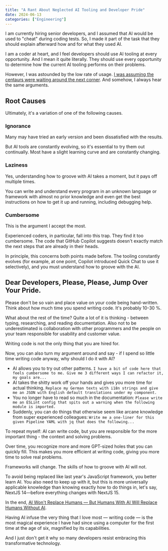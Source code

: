 ```yaml
---
title: "A Rant About Neglected AI Tooling and Developer Pride"
date: 2024-06-13
categories: ["Engineering"]
---
```


I am currently hiring senior developers, and I assumed that AI would be used to "cheat" during coding tests. So, I made it part of the task that they should explain afterward how and for what they used AI.

I am a coder at heart, and I feel developers should use AI tooling at every opportunity. And I mean it quite literally. They should use every opportunity to determine how the current AI tooling performs on their problems.

However, I was astounded by the low rate of usage. [I was assuming the centaurs were waiting around the next corner](https://www.v01.io/posts/2024-centaur-programmers-shrinking-team-sizes/). And somehow, I always hear the same arguments.

## Root Causes

Ultimately, it's a variation of one of the following causes.

### Ignorance

Many may have tried an early version and been dissatisfied with the results.

But AI tools are constantly evolving, so it's essential to try them out continually. Most have a slight learning curve and are constantly changing.

### Laziness

Yes, understanding how to groove with AI takes a moment, but it pays off multiple times.

You can write and understand every program in an unknown language or framework with almost no prior knowledge and even get the best instructions on how to get it up and running, including debugging help.

### Cumbersome

This is the argument I accept the most.

Experienced coders, in particular, fall into this trap. They find it too cumbersome. The code that GitHub Copilot suggests doesn't exactly match the next steps that are already in their heads.

In principle, this concerns both points made before. The tooling constantly evolves (for example, at one point, Copilot introduced Quick Chat to use it selectively), and you must understand how to groove with the AI.

## Dear Developers, Please, Please, Jump Over Your Pride.

Please don't be so vain and place value on your code being hand-written. Think about how much time you spend writing code. It's probably 10-30 %.

What about the rest of the time? Quite a lot of it is thinking - between typing, researching, and reading documentation. Also not to be underestimated is collaboration with other programmers and the people on your team responsible for usability and customer value.

Writing code is not the only thing that you are hired for.

Now, you can also turn my argument around and say - if I spend so little time writing code anyway, why should I do it with AI?

- AI allows you to try out other patterns. `I have a bit of code here that feels cumbersome to me. Give me 3 different ways I can refactor it, my goals are...`
- AI takes the shitty work off your hands and gives you more time for actual thinking. `Replace my German texts with i18n strings and give me an JSON with English default translations under my component.`
- You no longer have to read so much in the documentation: `Please write me an ESLint config that spits out a warning when the following module is imported.`
- Suddenly, you can do things that otherwise seem like arcane knowledge from super experienced colleagues: `Write me a one-liner for this given Pipeline YAML with jq that does the following...`

To repeat myself: AI can write code, but you are responsible for the more important thing - the context and solving problems.

Over time, you recognize more and more GPT-sized holes that you can quickly fill. This makes you more efficient at writing code, giving you more time to solve real problems.

Frameworks will change. The skills of how to groove with AI will not.

To avoid being replaced like last year's JavaScript framework, you better learn AI. You also need to keep up with it, but this is more universally applicable knowledge than knowing exactly how to do things in, let's say, NextJS 14—before everything changes with NextJS 15.

In the end, [AI Won't Replace Humans — But Humans With AI Will Replace Humans Without AI](https://hbr.org/2023/08/ai-wont-replace-humans-but-humans-with-ai-will-replace-humans-without-ai).

Having AI infuse the very thing that I love most — writing code — is the most magical experience I have had since using a computer for the first time at the age of six, magnified by its capabilities.

And I just don't get it why so many developers resist embracing this transformative technology.

